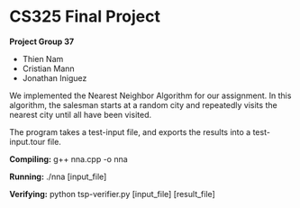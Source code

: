 # CS325 Final Project

<b>Project Group 37</b>
- Thien Nam
- Cristian Mann
- Jonathan Iniguez

We implemented the Nearest Neighbor Algorithm for our assignment.  In this algorithm, the salesman starts at a random city and repeatedly visits the nearest city until all have been visited.

The program takes a test-input file, and exports the results into a test-input.tour file.  

<b>Compiling:</b> g++ nna.cpp -o nna

<b>Running:</b> ./nna [input_file]

<b>Verifying:</b> python tsp-verifier.py [input_file] [result_file]
